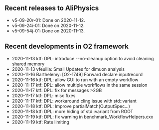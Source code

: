 ## Recent releases to AliPhysics
- v5-09-20r-01: Done on 2020-11-12.
- v5-09-24i-01: Done on 2020-11-12.
- v5-09-54j-01: Done on 2020-11-13.
## Recent developments in O2 framework
- 2020-11-13 ktf: DPL: introduce --no-cleanup option to avoid cleaning shared memory
- 2020-11-13 vfeuilla: Small Updates for dimuon analysis
- 2020-11-16 Barthelemy: [O2-1749] Forward declare inputrecord
- 2020-11-16 ktf: DPL: allow GUI to run with an empty workflow
- 2020-11-17 ktf: DPL: allow multiple workflows in the same session
- 2020-11-17 ktf: DPL: fix for messages >2GB
- 2020-11-17 ktf: DPL: misc fixes
- 2020-11-17 ktf: DPL: workaround cling issue with std::variant
- 2020-11-18 ktf: DPL: Improve partialMatch(OutputSpec...)
- 2020-11-18 ktf: DPL: more hiding of std::variant from ROOT
- 2020-11-19 ktf: DPL: fix warning in benchmark_WorkflowHelpers.cxx
- 2020-11-19 ktf: Rate limiting

